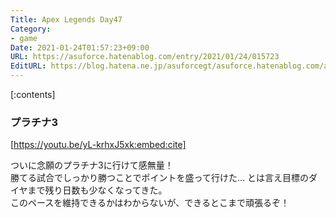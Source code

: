 ```yaml
---
Title: Apex Legends Day47
Category:
- game
Date: 2021-01-24T01:57:23+09:00
URL: https://asuforce.hatenablog.com/entry/2021/01/24/015723
EditURL: https://blog.hatena.ne.jp/asuforcegt/asuforce.hatenablog.com/atom/entry/26006613682190593
---
```


[:contents]

### プラチナ3

[https://youtu.be/yL-krhxJ5xk:embed:cite]

ついに念願のプラチナ3に行けて感無量！  
勝てる試合でしっかり勝つことでポイントを盛って行けた...
とは言え目標のダイヤまで残り日数も少なくなってきた。  
このペースを維持できるかはわからないが、できるとこまで頑張るぞ！
